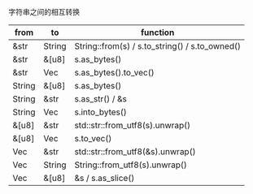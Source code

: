 字符串之间的相互转换

| from   | to     | function                                       |
| ------ | ------ | ---------------------------------------------- |
| &str   | String | String::from(s) / s.to_string() / s.to_owned() |
| &str   | &[u8]  | s.as_bytes()                                   |
| &str   | Vec    | s.as_bytes().to_vec()                          |
| String | &[u8]  | s.as_bytes()                                   |
| String | &str   | s.as_str() / &s                                |
| String | Vec    | s.into_bytes()                                 |
| &[u8]  | &str   | std::str::from_utf8(s).unwrap()                |
| &[u8]  | Vec    | s.to_vec()                                     |
| Vec    | &str   | std::str::from_utf8(&s).unwrap()               |
| Vec    | String | String::from_utf8(s).unwrap()                  |
| Vec    | &[u8]  | &s / s.as_slice()                              |

